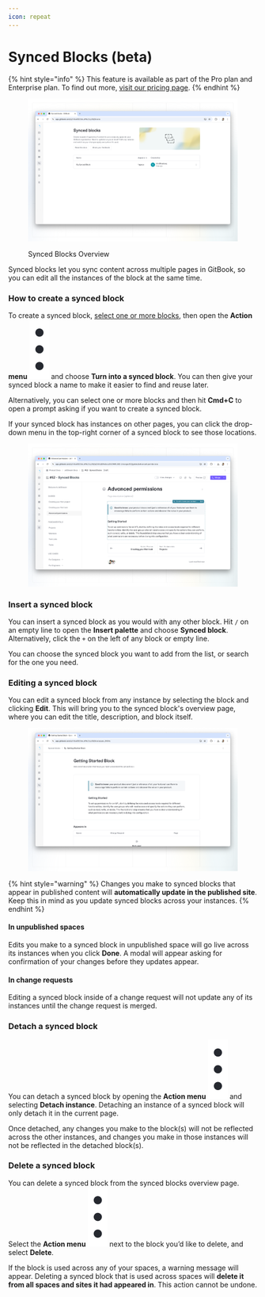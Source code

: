 ```yaml
---
icon: repeat
---
```


# Synced Blocks (beta)

{% hint style="info" %}
This feature is available as part of the Pro plan and Enterprise plan. To find out more, [visit our pricing page](https://www.gitbook.com/pricing).
{% endhint %}

<figure><img src="../.gitbook/assets/editor-synced-blocks.png" alt=""><figcaption><p>Synced Blocks Overview</p></figcaption></figure>

Synced blocks let you sync content across multiple pages in GitBook, so you can edit all the instances of the block at the same time.

### **How to create a synced block**

To create a synced block, [select one or more blocks](../content-editor/blocks/#selecting-blocks-and-interacting-with-selected-blocks), then open the **Action menu** <img src="../.gitbook/assets/Actions menu.png" alt="" data-size="line"> and choose **Turn into a synced block**. You can then give your synced block a name to make it easier to find and reuse later.

Alternatively, you can select one or more blocks and then hit **Cmd+C** to open a prompt asking if you want to create a synced block.

If your synced block has instances on other pages, you can click the drop-down menu in the top-right corner of a synced block to see those locations.

<figure><img src="../.gitbook/assets/editor-synced-blocks-insert.png" alt=""><figcaption></figcaption></figure>

### **Insert a synced block**

You can insert a synced block as you would with any other block. Hit `/` on an empty line to open the **Insert palette** and choose **Synced block**. Alternatively, click the `+` on the left of any block or empty line.&#x20;

You can choose the synced block you want to add from the list, or search for the one you need.

### **Editing a synced block**

You can edit a synced block from any instance by selecting the block and clicking **Edit**. This will bring you to the synced block's overview page, where you can edit the title, description, and block itself.

<figure><img src="../.gitbook/assets/editor-synced-block-overview.png" alt=""><figcaption></figcaption></figure>

{% hint style="warning" %}
Changes you make to synced blocks that appear in published content will **automatically update in the published site**. Keep this in mind as you update synced blocks across your instances.
{% endhint %}

#### **In unpublished spaces**

Edits you make to a synced block in unpublished space will go live across its instances when you click **Done**. A modal will appear asking for confirmation of your changes before they updates appear.

#### **In change requests**

Editing a synced block inside of a change request will not update any of its instances until the change request is merged.&#x20;

### **Detach a synced block**

You can detach a synced block by opening the **Action menu** <img src="../.gitbook/assets/Actions menu.png" alt="" data-size="line"> and selecting **Detach instance**. Detaching an instance of a synced block will only detach it in the current page.

Once detached, any changes you make to the block(s) will not be reflected across the other instances, and changes you make in those instances will not be reflected in the detached block(s).

### Delete a synced block

You can delete a synced block from the synced blocks overview page. Select the **Action menu** <img src="../.gitbook/assets/Actions menu.png" alt="" data-size="line"> next to the block you’d like to delete, and select **Delete**.

If the block is used across any of your spaces, a warning message will appear. Deleting a synced block that is used across spaces will **delete it from all spaces and sites it had appeared in**. This action cannot be undone.
